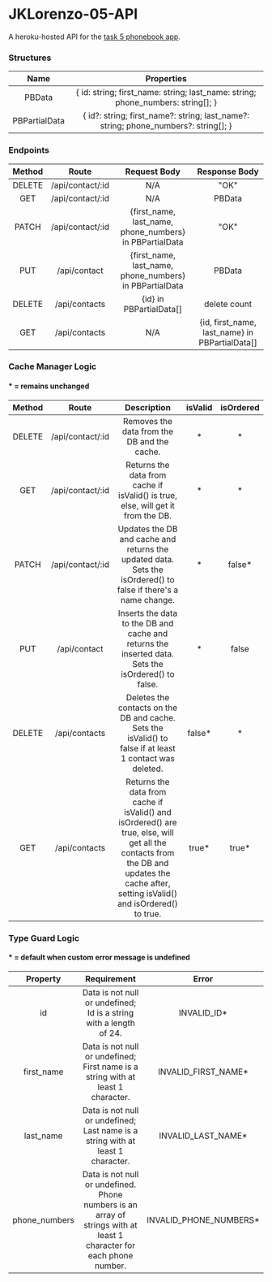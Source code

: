 # JKLorenzo-05-API
A heroku-hosted API for the [task 5 phonebook app](https://github.com/AY2020-2021-CpE-OJT/JKLorenzo-05-APP).


### Structures

|      Name     	|                                        Properties                                       	|
|:-------------:	|:---------------------------------------------------------------------------------------:	|
|     PBData    	|   {  id: string;  first_name: string;  last_name: string;  phone_numbers: string[]; }   	|
| PBPartialData 	| {  id?: string;  first_name?: string;  last_name?: string;  phone_numbers?: string[]; } 	|


### Endpoints

| Method 	|       Route      	|                       Request Body                      	|                  Response Body                 	|
|:------:	|:----------------:	|:-------------------------------------------------------:	|:----------------------------------------------:	|
| DELETE 	| /api/contact/:id 	|                           N/A                           	|                      "OK"                      	|
|   GET  	| /api/contact/:id 	|                           N/A                           	|                     PBData                     	|
|  PATCH 	| /api/contact/:id 	| {first_name, last_name, phone_numbers} in PBPartialData 	|                      "OK"                      	|
|   PUT  	|   /api/contact   	| {first_name, last_name, phone_numbers} in PBPartialData 	|                     PBData                     	|
| DELETE 	|   /api/contacts  	|                 {id} in PBPartialData[]                 	|                  delete count                  	|
|   GET  	|   /api/contacts  	|                           N/A                           	| {id, first_name, last_name} in PBPartialData[] 	|


### Cache Manager Logic

#### * = remains unchanged

| Method 	|       Route      	|                                                                                       Description                                                                                      	| isValid 	| isOrdered 	|
|:------:	|:----------------:	|:--------------------------------------------------------------------------------------------------------------------------------------------------------------------------------------:	|:-------:	|:---------:	|
| DELETE 	| /api/contact/:id 	|                                                                       Removes the data from the DB and the cache.                                                                      	|    *    	|     *     	|
|   GET  	| /api/contact/:id 	|                                                    Returns the data from cache if isValid() is true, else, will get it from the DB.                                                    	|    *    	|     *     	|
|  PATCH 	| /api/contact/:id 	|                                     Updates the DB and cache and returns the updated data. Sets the isOrdered() to false if there's a name change.                                     	|    *    	|   false*  	|
|   PUT  	|   /api/contact   	|                                           Inserts the data to the DB and cache and returns the inserted data. Sets the isOrdered() to false.                                           	|    *    	|   false   	|
| DELETE 	|   /api/contacts  	|                                        Deletes the contacts on the DB and cache. Sets the isValid() to false if at least 1 contact was deleted.                                        	|  false* 	|     *     	|
|   GET  	|   /api/contacts  	| Returns the data from cache if isValid() and isOrdered() are true, else, will get all the contacts from the DB and updates the cache after, setting isValid() and isOrdered() to true. 	|  true*  	|   true*   	|


### Type Guard Logic

#### * = default when custom error message is undefined

|    Property   	|                                                      Requirement                                                     	|          Error         	|
|:-------------:	|:--------------------------------------------------------------------------------------------------------------------:	|:----------------------:	|
|       id      	|                          Data is not null or undefined; Id is a string with a length of 24.                          	|       INVALID_ID*      	|
|   first_name  	|                   Data is not null or undefined; First name is a string with at least 1 character.                   	|   INVALID_FIRST_NAME*  	|
|   last_name   	|                    Data is not null or undefined; Last name is a string with at least 1 character.                   	|   INVALID_LAST_NAME*   	|
| phone_numbers 	| Data is not null or undefined. Phone numbers is an array of strings with at least 1 character for each phone number. 	| INVALID_PHONE_NUMBERS* 	|


